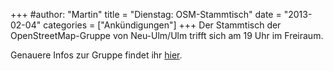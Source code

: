 +++
#author: "Martin"
title = "Dienstag: OSM-Stammtisch"
date = "2013-02-04"
categories = ["Ankündigungen"]
+++
Der Stammtisch der OpenStreetMap-Gruppe von Neu-Ulm/Ulm trifft sich am 19 Uhr
im Freiraum.

Genauere Infos zur Gruppe findet ihr
[hier](http://wiki.openstreetmap.org/wiki/Ulm_Neu-Ulm/Stammtisch).

